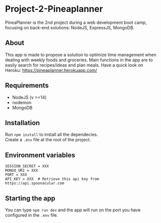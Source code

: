 # Project-2-Pineaplanner
PineaPlanner is the 2nd project during a web development boot camp, focusing on back-end solutions: NodeJS, ExpressJS, MongoDB.

## About
This app is made to propose a solution to optimize time management when dealing with weekly foods and groceries. 
Main functions in the app are to easily search for recipes/ideas and plan meals. 
Have a quick look on Heroku: https://pineaplanner.herokuapp.com/

## Requirements

- NodeJS (v >=14)   
- nodemon   
- MongoDB  

## Installation

Run `npm install` to install all the dependecies.  
Create a `.env` file at the root of the project.

## Environment variables
```
SESSION_SECRET = XXX    
MONGO_URI = XXX  
PORT = XXX  
API_KEY = XXX  # Retrieve this api key from https://api.spoonacular.com
```
## Starting the app

You can type `npm run dev` and the app will run on the port you have configured in the `.env` file.  
